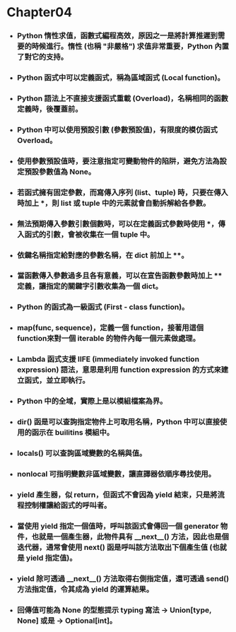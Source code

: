 Chapter04
=====
* ### Python 惰性求值，函數式編程高效，原因之一是將計算推遲到需要的時候進行。惰性 (也稱 "非嚴格") 求值非常重要，Python 內置了對它的支持。
* ### Python 函式中可以定義函式，稱為區域函式 (Local function)。
* ### Python 語法上不直接支援函式重載 (Overload)，名稱相同的函數定義時，後覆蓋前。
* ### Python 中可以使用預設引數 (參數預設值)，有限度的模仿函式 Overload。
* ### 使用參數預設值時，要注意指定可變動物件的陷阱，避免方法為設定預設參數值為 None。
* ### 若函式擁有固定參數，而寫傳入序列 (list、tuple) 時，只要在傳入時加上 *，則 list 或 tuple 中的元素就會自動拆解給各參數。
* ### 無法預期傳入參數引數個數時，可以在定義函式參數時使用 *，傳入函式的引數，會被收集在一個 tuple 中。
* ### 依鍵名稱指定給對應的參數名稱，在 dict 前加上 **。
* ### 當函數傳入參數過多且各有意義，可以在宣告函數參數時加上 ** 定義，讓指定的關鍵字引數收集為一個 dict。
* ### Python 的函式為一級函式 (First - class function)。
* ### map(func, sequence)，定義一個 function，接著用這個 function來對一個 iterable 的物件內每一個元素做處理。
* ### Lambda 函式支援 IIFE (immediately invoked function expression) 語法，意思是利用 function expression 的方式來建立函式，並立即執行。
* ### Python 中的全域，實際上是以模組檔案為界。
* ### dir() 函是可以查詢指定物件上可取用名稱，Python 中可以直接使用的函示在 builitins 模組中。
* ### locals() 可以查詢區域變數的名稱與值。
* ### nonlocal 可指明變數非區域變數，讓直譯器依順序尋找使用。
* ### yield 產生器，似 return，但函式不會因為 yield 結束，只是將流程控制權讓給函式的呼叫者。
* ### 當使用 yield 指定一個值時，呼叫該函式會傳回一個 generator 物件，也就是一個產生器，此物件具有 \_\_next\_\_() 方法，因此也是個迭代器，通常會使用 next() 函是呼叫該方法取出下個產生值 (也就是 yield 指定值)。
* ### yield 除可透過 \_\_next\_\_() 方法取得右側指定值，還可透過 send() 方法指定值，令其成為 yield 的運算結果。
* ### 回傳值可能為 None 的型態提示 typing 寫法 -> Union[type, None] 或是 -> Optional[int]。
